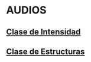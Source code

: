 # AUDIOS
 
## [Clase de Intensidad](https://archive.org/details/ClaseDeIntensidad) 
## [Clase de Estructuras](https://archive.org/details/ClaseEstructuras) 
